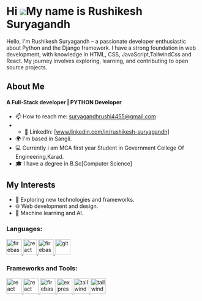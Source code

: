 Hi ![](https://user-images.githubusercontent.com/18350557/176309783-0785949b-9127-417c-8b55-ab5a4333674e.gif)My name is Rushikesh Suryagandh
======================================================================================================================================

Hello, I'm  Rushikesh Suryagandh – a passionate developer enthusiastic about Python and the Django framework. I have a strong foundation in web development, with knowledge in HTML, CSS, JavaScript,TailwindCss and React. My journey involves exploring, learning, and contributing to open source projects.



## About Me

<h4>A Full-Stack developer | PYTHON Developer</h4>

- 📫 How to reach me: suryagandhrushi4455@gmail.com
- - 💼 LinkedIn: [www.linkedin.com/in/rushikesh-suryagandh]
- 🌍 I'm based in  Sangli.
- 💻 Currently  i am  MCA first year Student in Government College Of Engineering,Karad.
- 🎓 I have a degree in B.Sc[Computer Science]

## My Interests

- 🚀 Exploring new technologies and frameworks.
- 🌐 Web development and design.
- 🤖 Machine learning and AI.

<h3 align="left">Languages:</h3>
<p align="left"> <a href="https://firebase.google.com/" target="_blank" rel="noreferrer"> <img src="https://cdn4.iconfinder.com/data/icons/logos-and-brands/512/267_Python_logo-512.png" alt="firebase" width="40" height="40"/> </a><a href="https://reactjs.org/" target="_blank" rel="noreferrer"> <img src="https://encrypted-tbn0.gstatic.com/images?q=tbn:ANd9GcSs8RuHEmfEdnHwLpOwmbz8dd8A4H5UMP6AeWT-p2tXYA&s" alt="react" width="35" height="40"/> </a>   <a href="https://firebase.google.com/" target="_blank" rel="noreferrer"> <img src="https://upload.wikimedia.org/wikipedia/commons/thumb/9/99/Unofficial_JavaScript_logo_2.svg/2048px-Unofficial_JavaScript_logo_2.svg.png" alt="firebase" width="40" height="40"/> </a>  <a href="https://git-scm.com/" target="_blank" rel="noreferrer"> <img src="https://cdn-icons-png.flaticon.com/512/226/226777.png" alt="git" width="40" height="40"/> </a>  </p>

<h3 align="left">Frameworks and Tools:</h3>
<p align="left"> <a href="https://reactjs.org/" target="_blank" rel="noreferrer"> <img src="https://w7.pngwing.com/pngs/159/366/png-transparent-django-python-computer-icons-logo-python-text-label-rectangle-thumbnail.png" alt="react" width="40" height="40"/> </a><a href="https://reactjs.org/" target="_blank" rel="noreferrer"> <img src="https://upload.wikimedia.org/wikipedia/commons/thumb/a/a7/React-icon.svg/2300px-React-icon.svg.png" alt="react" width="40" height="40"/> </a> <a href="https://firebase.google.com/" target="_blank" rel="noreferrer"> <img src="https://www.tutorialsteacher.com/Content/images/home/mongodb.svg" alt="firebase" width="40" height="40"/> </a>  <a href="https://flutter.dev" target="_blank" rel="noreferrer"> <img src="https://wsofter.ru/wp-content/uploads/2017/12/node-express.png" alt="express" width="40" height="40"/> </a> <a href="https://tailwindcss.com/" target="_blank" rel="noreferrer"> <img src="https://www.vectorlogo.zone/logos/tailwindcss/tailwindcss-icon.svg" alt="tailwind" width="40" height="40"/> </a> <a href="https://tailwindcss.com/" target="_blank" rel="noreferrer"> <img src="https://seeklogo.com/images/N/nodejs-logo-FBE122E377-seeklogo.com.png" alt="tailwind" width="40" height="40"/> </a> </a> </p>









